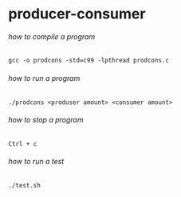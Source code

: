 # producer-consumer

###### how to compile a program

```
gcc -o prodcons -std=c99 -lpthread prodcons.c
```

###### how to run a program

```
./prodcons <produser amount> <consumer amount>
```

###### how to stop a program

```
Ctrl + c
```

###### how to run a test

```
./test.sh
```
